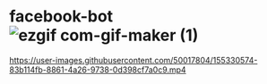 # facebook-bot![ezgif com-gif-maker (1)](https://user-images.githubusercontent.com/50017804/155329131-ae4ab29c-94f5-40d6-a12a-2fabc6dd074c.gif)


https://user-images.githubusercontent.com/50017804/155330574-83b114fb-8861-4a26-9738-0d398cf7a0c9.mp4

